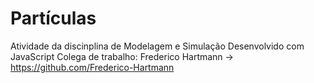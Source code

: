# Partículas
Atividade da discinplina de Modelagem e Simulação
Desenvolvido com JavaScript
Colega de trabalho: Frederico Hartmann -> https://github.com/Frederico-Hartmann
